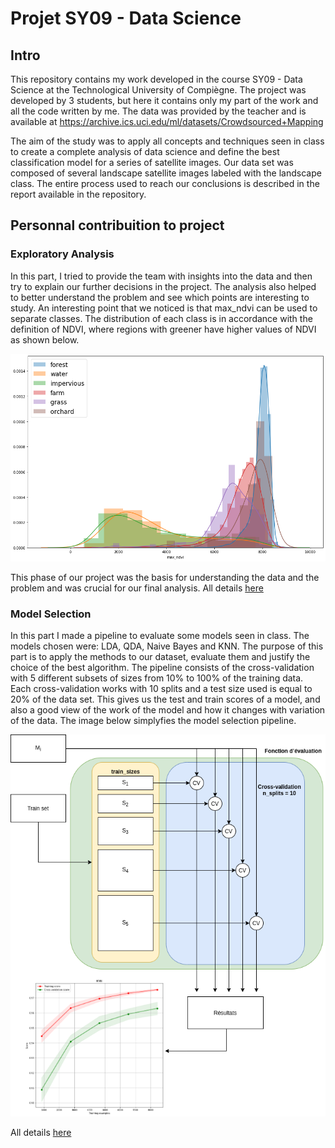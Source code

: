 # Projet SY09 - Data Science

## Intro
This repository contains my work developed in the course SY09 - Data Science at the Technological University of Compiègne. The project was developed by 3 students, but here it contains only my part of the work and all the code written by me. The data was provided by the teacher and is available at https://archive.ics.uci.edu/ml/datasets/Crowdsourced+Mapping

The aim of the study was to apply all concepts and techniques seen in class to create a complete analysis of data science and define the best classification model for a series of satellite images. Our data set was composed of several landscape satellite images labeled with the landscape class. The entire process used to reach our conclusions is described in the report available in the repository.

## Personnal contribuition to project
### Exploratory Analysis
In this part, I tried to provide the team with insights into the data and then try to explain our further decisions in the project. The analysis also helped to better understand the problem and see which points are interesting to study. An interesting point that we noticed is that max_ndvi can be used to separate classes. The distribution of each class is in accordance with the definition of NDVI, where regions with greener have higher values of NDVI as shown below.

<img src="https://github.com/gabrielsouzaesilva/sy09-imgsat/blob/master/imgs/max_ndvi_dist.png">

This phase of our project was the basis for understanding the data and the problem and was crucial for our final analysis. All details [here](https://github.com/gabrielsouzaesilva/sy09-imgsat/blob/master/analyseExploratoire.ipynb)

### Model Selection
In this part I made a pipeline to evaluate some models seen in class. The models chosen were: LDA, QDA, Naive Bayes and KNN. The purpose of this part is to apply the methods to our dataset, evaluate them and justify the choice of the best algorithm. The pipeline consists of the cross-validation with 5 different subsets of sizes from 10% to 100% of the training data. Each cross-validation works with 10 splits and a test size used is equal to 20% of the data set. This gives us the test and train scores of a model, and also a good view of the work of the model and how it changes with variation of the data. The image below simplyfies the model selection pipeline.

<img src="https://github.com/gabrielsouzaesilva/sy09-imgsat/blob/master/imgs/modelEval.png">

All details [here](https://github.com/gabrielsouzaesilva/sy09-imgsat/blob/master/modelPipe.ipynb)
